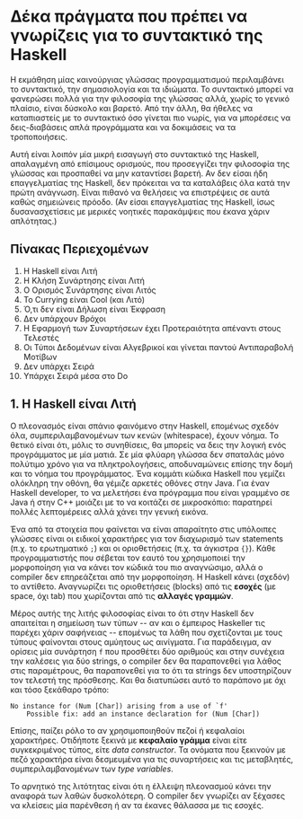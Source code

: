 # Δέκα πράγματα που πρέπει να γνωρίζεις για το συντακτικό της Haskell

Η εκμάθηση μίας καινούργιας γλώσσας προγραμματισμού περιλαμβάνει το συντακτικό, την σημασιολογία και τα ιδιώματα. Το συντακτικό μπορεί να φανερώσει πολλά για την φιλοσοφία της γλώσσας αλλά, χωρίς το γενικό πλαίσιο, είναι δύσκολο και βαρετό. Από την άλλη, θα ήθελες να καταπιαστείς με το συντακτικό όσο γίνεται πιο νωρίς, για να μπορέσεις να δεις-διαβάσεις απλά προγράμματα και να δοκιμάσεις να τα τροποποιήσεις.

Αυτή είναι λοιπόν μία μικρή εισαγωγή στο συντακτικό της Haskell, απαλαγμένη από επίσιμους ορισμούς, που προσεγγίζει την φιλοσοφία της γλώσσας και προσπαθεί να μην καταντίσει βαρετή. Αν δεν είσαι ήδη επαγγελματίας της Haskell, δεν πρόκειται να τα καταλάβεις όλα κατά την πρώτη ανάγνωση. Είναι πιθανό να θελήσεις να επιστρέψεις σε αυτά καθώς σημειώνεις πρόοδο. (Αν είσαι επαγγελματίας της Haskell, ίσως δυσανασχετίσεις με μερικές νοητικές παρακάμψεις που έκανα χάριν απλότητας.)

## Πίνακας Περιεχομένων

1. H Haskell είναι Λιτή
2. Η Κλήση Συνάρτησης είναι Λιτή
3. Ο Ορισμός Συνάρτησης είναι Λιτός
4. Το Currying είναι Cool (και Λιτό)
5. Ό,τι δεν είναι Δήλωση είναι Έκφραση
6. Δεν υπάρχουν Βρόχοι
7. Η Εφαρμογή των Συναρτήσεων έχει Προτεραιότητα απέναντι στους Τελεστές
8. Οι Τύποι Δεδομένων είναι Αλγεβρικοί και γίνεται παντού Αντιπαραβολή Μοτίβων
9. Δεν υπάρχει Σειρά
10. Υπάρχει Σειρά μέσα στο Do

## 1. Η Haskell είναι Λιτή

Ο πλεονασμός είναι σπάνιο φαινόμενο στην Haskell, επομένως σχεδόν όλα,
συμπεριλαμβανομένων των κενών (whitespace), έχουν νόημα.
Το θετικό είναι ότι, μόλις το συνηθίσεις, θα μπορείς να δεις την λογική ενός
προγράμματος με μία ματιά. Σε μία φλύαρη γλώσσα δεν σπαταλάς μόνο πολύτιμο χρόνο
για να πληκτρολογήσεις, αποδυναμώνεις επίσης την δομή και το νόημα του
προγράμματος. Ένα κομμάτι κώδικα Haskell που γεμίζει ολόκληρη την οθόνη, θα
γέμιζε αρκετές οθόνες στην Java. Για έναν Haskell developer, το να μελετήσει ένα
πρόγραμμα που είναι γραμμένο σε Java ή στην C++ μοιάζει με το να κοιτάζει σε
μικροσκόπιο: παρατηρεί πολλές λεπτομέρειες αλλά χάνει την γενική εικόνα.

Ένα από τα στοιχεία που φαίνεται να είναι απαραίτητο στις υπόλοιπες γλώσσες
είναι οι ειδικοί χαρακτήρες για τον διαχωρισμό των statements (π.χ. το
ερωτηματικό `;`) και οι οριοθετήσεις (π.χ. τα άγκιστρα `{}`). Κάθε
προγραμματιστής που σέβεται τον εαυτό του χρησιμοποιεί την μορφοποίηση για να
κάνει τον κώδικά του πιο αναγνώσιμο, αλλά ο compiler δεν επηρεάζεται από την
μορφοποίηση. Η Haskell κάνει (σχεδόν) το αντίθετο. Αναγνωρίζει τις οριοθετήσεις (blocks) από τις **εσοχές** (με space, όχι tab) που χωρίζονται από τις **αλλαγές
γραμμών**.

Μέρος αυτής της λιτής φιλοσοφίας είναι το ότι στην Haskell δεν απαιτείται η
σημείωση των τύπων -- αν και ο έμπειρος Haskeller τις παρέχει χάριν σαφήνειας --
επομένως τα λάθη που σχετίζονται με τους τύπους φαίνονται στους αμύητους ως
αινίγματα. Για παράδειγμα, αν ορίσεις μία συνάρτηση `f` που προσθέτει δύο
αριθμούς και στην συνέχεια την καλέσεις για δύο strings, ο compiler δεν θα
παραπονεθεί για λάθος στις παραμέτρους, θα παραπονεθεί για το ότι τα strings δεν
υποστηρίζουν τον τελεστή της πρόσθεσης. Και θα διατυπώσει αυτό το παράπονο με
όχι και τόσο ξεκάθαρο τρόπο:

```
No instance for (Num [Char]) arising from a use of `f'
    Possible fix: add an instance declaration for (Num [Char])
```

Επίσης, παίζει ρόλο το αν χρησιμοποιηθούν πεζοί ή κεφαλαίοι χαρακτήρες.
Οτιδήποτε ξεκινά με **κεφαλαίο γράμμα** είναι είτε συγκεκριμένος τύπος, είτε
_data constructor_. Τα ονόματα που ξεκινούν με πεζό χαρακτήρα είναι δεσμευμένα
για τις συναρτήσεις και τις μεταβλητές, συμπεριλαμβανομένων των _type variables_.

Το αρνητικό της λιτότητας είναι ότι η έλλειψη πλεονασμού κάνει την αναφορά των
λαθών δυσκολότερη. Ο compiler δεν γνωρίζει αν ξέχασες να κλείσεις μία παρένθεση
ή αν τα έκανες θάλασσα με τις εσοχές.
